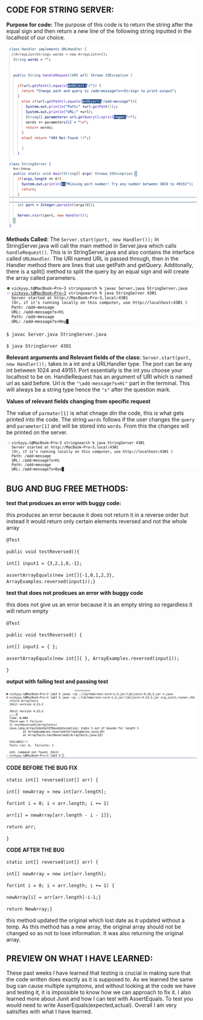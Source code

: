 **CODE FOR STRING SERVER:**
------------------------


**Purpose for code:** The purpose of this code is to return the string after the equal sign and then return a new line of the following string inputted in the localhost of our choice.


![Image](000.png)




**Methods Called:**
 The `Server.start(port, new Handler());` in StringServer.java will call the main method in Server.java which calls `handleRequest()`. This is in StringServer.java and also contains the interface called `URLHandler`. The URI named URL is passed through, then in the Handler method there are lines that use getPath and getQuery. Additonally, there is a split() method to split the query by an equal sign and will create the array called parameters.


![Image](0.png)

`$ javac Server.java StringServer.java`

`$ java StringServer 4301`

**Relevant arguments and Relevant fields of the class:**
`Server.start(port, new Handler());` takes in a int and a URLHandler type. The port can be any int between 1024 and 49151. Port essentially is the int you choose your localhost to be on. HandleRequest has an argument of URI which is named url as said before. Url is the `"\add-message?s=Hi"` part in the terminal. This will always be a string type hence the `"s"` after the question mark.


**Values of relevant fields changing from specific request**

The value of `parmater[1]` is what chnage din the code, this is what gets printed into the code. The string `words` follows if the user changes the `query` and `parameter[1]` and will be stored into `words`. From this the changes will be printed on the server.


![Image](00.png)


**BUG AND BUG FREE METHODS:**
-----------------------------

**test that prodcues an error with buggy code:**

this produces an error because it does not return it in a reverse order but instead it would return only certain elements reversed and not the whole array



`@Test`

`public void testReversed(){`

 `int[] input1 = {3,2,1,0,-1};`
 
 `assertArrayEquals(new int[]{-1,0,1,2,3}, ArrayExamples.reversed(input1));}`

**test that does not prodcues an error with buggy code**

this does not give us an error because it is an empty string so regardless it will return empty



`@Test`

`public void testReversed() {`

`int[] input1 = { };`
   
`assertArrayEquals(new int[]{ }, ArrayExamples.reversed(input1));`

`}`

**output with failing test and passing test**


![Image](testforlab.png)


**CODE BEFORE THE BUG FIX**


`static int[] reversed(int[] arr) {`

`int[] newArray = new int[arr.length];`
    
`for(int i = 0; i < arr.length; i += 1)`
    
`arr[i] = newArray[arr.length - i - 1]};`
     
`return arr;`
  
 `}`


**CODE AFTER THE BUG**


`static int[] reversed(int[] arr) {`

`int[] newArray = new int[arr.length];`
    
`for(int i = 0; i < arr.length; i += 1) {`
  
`newArray[i] = arr[arr.length]-i-1;}`
   
`return NewArray;}`
   
this method updated the original which lost date as it updated without a temp. As this method has a new array, the original array should not be changed so as not to lose information. It was also returning the original array. 


**PREVIEW ON WHAT I HAVE LEARNED:**
-----------------------------------

These past weeks I have learned that testing is crucial in making sure that the code written does exactly as it is supposed to. As we learned the same bug can cause multiple symptoms, and without looking at the code we have and testing it, it is impossible to know how we can approach to fix it. I also learned more about Junit and how I can test with AssertEquals. To test you would need to write AsserEquals(expected,actual). Overall I am very satisifies with what I have learned. 
 



